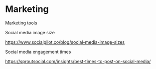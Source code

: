 # Marketing
Marketing tools

Social media image size

https://www.socialpilot.co/blog/social-media-image-sizes


Social media engagement times

https://sproutsocial.com/insights/best-times-to-post-on-social-media/
